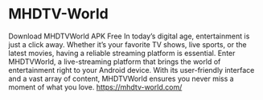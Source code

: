 # MHDTV-World
Download MHDTVWorld APK Free
In today’s digital age, entertainment is just a click away. Whether it’s your favorite TV shows, live sports, or the latest movies, having a reliable streaming platform is essential. Enter MHDTVWorld, a live-streaming platform that brings the world of entertainment right to your Android device. With its user-friendly interface and a vast array of content, MHDTVWorld ensures you never miss a moment of what you love. https://mhdtv-world.com/

